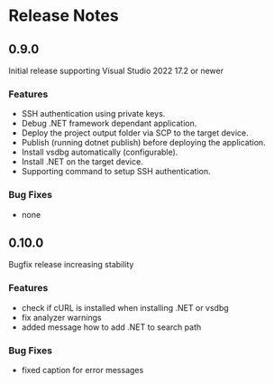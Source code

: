 # Release Notes

## 0.9.0
Initial release supporting Visual Studio 2022 17.2 or newer

### Features
- SSH authentication using private keys.
- Debug .NET framework dependant application.
- Deploy the project output folder via SCP to the target device.
- Publish (running dotnet publish) before deploying the application.
- Install vsdbg automatically (configurable).
- Install .NET on the target device.
- Supporting command to setup SSH authentication.

### Bug Fixes
- none

## 0.10.0
Bugfix release increasing stability

### Features
- check if cURL is installed when installing .NET or vsdbg
- fix analyzer warnings
- added message how to add .NET to search path

### Bug Fixes
- fixed caption for error messages
